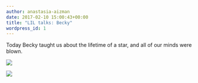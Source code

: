 ```yaml
---
author: anastasia-aizman
date: 2017-02-10 15:00:43+00:00
title: "LIL talks: Becky"
wordpress_id: 1
---
```


Today Becky taught us about the lifetime of a star, and all of our minds were blown.

![](file:///Users/rcremona/Desktop/Blog%20_%20Library%20Innovation%20Lab2_files/IMG_20170210_140950.jpg)

![](file:///Users/rcremona/Desktop/Blog%20_%20Library%20Innovation%20Lab2_files/IMG_20170210_134226.jpg)

![]()
